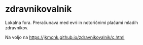 # zdravnikovalnik

Lokalna fora. Preračunava med evri in notoričnimi plačami mladih zdravnikov.

Na voljo na <https://jkmcnk.github.io/zdravnikovalnik/c.html>
